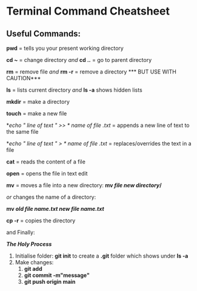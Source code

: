 # Terminal Command Cheatsheet

## Useful Commands:

**pwd** = tells you your present working directory

**cd ~** = change directory *and* **cd ..** = go to parent directory

**rm** = remove file
*and* **rm -r** = remove a directory *** BUT USE WITH CAUTION***

**ls** = lists current directory *and* **ls -a** shows hidden lists

**mkdir** = make a directory

**touch** = make a new file 

***echo "* line of text *" >> * name of file *.txt*** = appends a new line of text to the same file

***echo "* line of text *" > * name of file *.txt*** = replaces/overrides the text in a file

**cat** = reads the content of a file

**open** = opens the file in text edit

**mv** = moves a file into a new directory:
**mv *file* *new directory*/**

 *or* changes the name of a directory:

**mv *old file name.txt* *new file name.txt***

**cp -r** = copies the directory

and Finally:

***The Holy Process***
1. Initialise folder: **git init** to create a **.git** folder which shows under **ls -a**
2. Make changes:
    1. **git add**
    2. **git commit -m"message"**
    3. **git push origin main**

